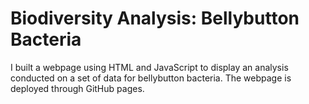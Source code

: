 # Biodiversity Analysis: Bellybutton Bacteria
I built a webpage using HTML and JavaScript to display an analysis conducted on a set of data for bellybutton bacteria. The webpage is deployed through GitHub pages.
